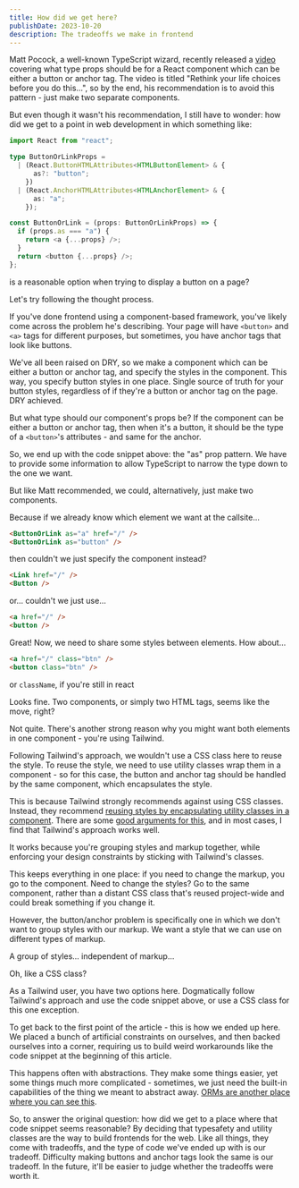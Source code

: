```yaml
---
title: How did we get here?
publishDate: 2023-10-20
description: The tradeoffs we make in frontend
---
```


Matt Pocock, a well-known TypeScript wizard, recently released a
[video](https://youtu.be/uiOJ5_7cB4I?si=pdh31CjquqUwUUIy) covering what type
props should be for a React component which can be either a button or anchor tag.
The video is titled "Rethink your life choices before you do this...", so by the
end, his recommendation is to avoid this pattern - just make two separate
components.

But even though it wasn't his recommendation, I still have to wonder: how did we get
to a point in web development in which something like:

```ts
import React from "react";

type ButtonOrLinkProps =
  | (React.ButtonHTMLAttributes<HTMLButtonElement> & {
      as?: "button";
    })
  | (React.AnchorHTMLAttributes<HTMLAnchorElement> & {
      as: "a";
    });

const ButtonOrLink = (props: ButtonOrLinkProps) => {
  if (props.as === "a") {
    return <a {...props} />;
  }
  return <button {...props} />;
};
```

is a reasonable option when trying to display a button on a page?

Let's try following the thought process.

If you've done frontend using a component-based framework, you've likely come
across the problem he's describing. Your page will have `<button>` and `<a>`
tags for different purposes, but sometimes, you have anchor tags that look like
buttons.

We've all been raised on DRY, so we make a component which can be either a
button or anchor tag, and specify the styles in the component. This way, you
specify button styles in one place. Single source of truth for your
button styles, regardless of if they're a button or anchor tag on the page. DRY
achieved.

But what type should our component's props be? If the component can be either a
button or anchor tag, then when it's a button, it should be the type of a
`<button>`'s attributes - and same for the anchor.

So, we end up with the code snippet above: the "as" prop pattern. We have to
provide some information to allow TypeScript to narrow the type down to the one
we want.

But like Matt recommended, we could, alternatively, just make two components.

Because if we already know which element we want at the callsite...

```html
<ButtonOrLink as="a" href="/" />
<ButtonOrLink as="button" />
```

then couldn't we just specify the component instead?

```html
<Link href="/" />
<Button />
```

or... couldn't we just use...

```html
<a href="/" />
<button />
```

Great! Now, we need to share some styles between elements. How about...

```html
<a href="/" class="btn" />
<button class="btn" />
```

<figcaption>

or `className`, if you're still in react

</figcaption>

Looks fine. Two components, or simply two HTML tags, seems like the move, right?

Not quite. There's another strong reason why you might want both elements in one
component - you're using Tailwind.

Following Tailwind's approach, we wouldn't use a CSS class here to reuse the
style. To reuse the style, we need to use utility classes wrap them in a
component - so for this case, the button and anchor tag should be handled by the
same component, which encapsulates the style.

This is because Tailwind strongly recommends against using CSS classes. Instead,
they recommend [reusing styles by encapsulating utility classes in a
component](https://tailwindcss.com/docs/reusing-styles#extracting-components-and-partials).
There are some [good arguments for
this](https://adamwathan.me/css-utility-classes-and-separation-of-concerns/),
and in most cases, I find that Tailwind's approach works well.

It works because you're grouping styles and markup together, while enforcing
your design constraints by sticking with Tailwind's classes.

This keeps everything in one place: if you need to change the markup,
you go to the component. Need to change the styles? Go to the same component,
rather than a distant CSS class that's reused project-wide and could break
something if you change it.

However, the button/anchor problem is specifically one in which we don't want to
group styles with our markup. We want a style that we can use on different types
of markup.

A group of styles... independent of markup...

Oh, like a CSS class?

As a Tailwind user, you have two options here. Dogmatically follow Tailwind's
approach and use the code snippet above, or use a CSS class for this one
exception.

To get back to the first point of the article - this is how we ended up here.
We placed a bunch of artificial constraints on ourselves, and then backed ourselves
into a corner, requiring us to build weird workarounds like the code snippet at
the beginning of this article.

This happens often with abstractions. They make some things easier, yet some
things much more complicated - sometimes, we just need the built-in capabilities
of the thing we meant to abstract away. [ORMs are another place where you can
see this](https://effectivetypescript.com/2023/08/29/sql/).

So, to answer the original question: how did we get to a place where that code
snippet seems reasonable? By deciding that typesafety and utility classes are
the way to build frontends for the web. Like all things, they come with
tradeoffs, and the type of code we've ended up with is our tradeoff.
Difficulty making buttons and anchor tags look the same is our tradeoff.
In the future, it'll be easier to judge whether the tradeoffs were worth it.
